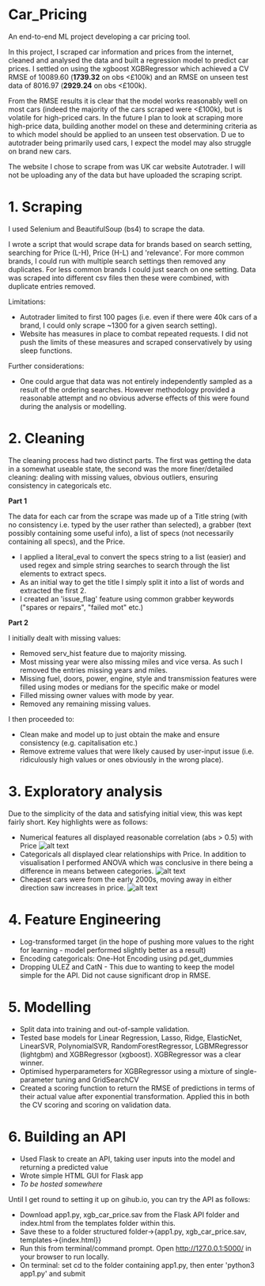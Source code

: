 # Car_Pricing
An end-to-end ML project developing a car pricing tool.

In this project, I scraped car information and prices from the internet, cleaned and analysed the data and built a regression model to predict car prices. I settled on using the xgboost XGBRegressor which achieved a CV RMSE of 10089.60 (**1739.32** on obs <£100k) and an RMSE on unseen test data of 8016.97 (**2929.24** on obs <£100k). 

From the RMSE results it is clear that the model works reasonably well on most cars (indeed the majority of the cars scraped were <£100k), but is volatile for high-priced cars. In the future I plan to look at scraping more high-price data, building another model on these and determining criteria as to which model should be applied to an unseen test observation. D
ue to autotrader being primarily used cars, I expect the model may also struggle on brand new cars.

The website I chose to scrape from was UK car website Autotrader. I will not be uploading any of the data but have uploaded the scraping script. 

# 1. Scraping 

I used Selenium and BeautifulSoup (bs4) to scrape the data. 

I wrote a script that would scrape data for brands based on search setting, searching for Price (L-H), Price (H-L) and 'relevance'. For more common brands, I could run with multiple search settings then removed any duplicates. For less common brands I could just search on one setting. Data was scraped into different csv files then these were combined, with duplicate entries removed.

Limitations: 
* Autotrader limited to first 100 pages (i.e. even if there were 40k cars of a brand, I could only scrape ~1300 for a given search setting). 
* Website has measures in place to combat repeated requests. I did not push the limits of these measures and scraped conservatively by using sleep functions.

Further considerations: 
* One could argue that data was not entirely independently sampled as a result of the ordering searches. However methodology provided a reasonable attempt and no obvious adverse effects of this were found during the analysis or modelling. 

# 2. Cleaning

The cleaning process had two distinct parts. The first was getting the data in a somewhat useable state, the second was the more finer/detailed cleaning: dealing with missing values, obvious outliers, ensuring consistency in categoricals etc. 

**Part 1**

The data for each car from the scrape was made up of a Title string (with no consistency i.e. typed by the user rather than selected), a grabber (text possibly containing some useful info), a list of specs (not necessarily containing all specs), and the Price. 

* I applied a literal_eval to convert the specs string to a list (easier) and used regex and simple string searches to search through the list elements to extract specs. 
* As an initial way to get the title I simply split it into a list of words and extracted the first 2. 
* I created an 'issue_flag' feature using common grabber keywords ("spares or repairs", "failed mot" etc.) 

**Part 2** 

I initially dealt with missing values: 

* Removed serv_hist feature due to majority missing. 
* Most missing year were also missing miles and vice versa. As such I removed the entries missing years and miles. 
* Missing fuel, doors, power, engine, style and transmission features were filled using modes or medians for the specific make or model
* Filled missing owner values with mode by year.
* Removed any remaining missing values. 

I then proceeded to: 
* Clean make and model up to just obtain the make and ensure consistency (e.g. capitalisation etc.)
* Remove extreme values that were likely caused by user-input issue (i.e. ridiculously high values or ones obviously in the wrong place). 


# 3. Exploratory analysis 

Due to the simplicity of the data and satisfying initial view, this was kept fairly short. Key highlights were as follows: 

* Numerical features all displayed reasonable correlation (abs > 0.5) with Price
![alt text](https://github.com/JacobHP/XGBoost_Car_Pricing/blob/master/Analysis/NumCorrs.png?raw=true)
* Categoricals all displayed clear relationships with Price. In addition to visualisation I performed ANOVA which was conclusive in there being a difference in means between categories. 
![alt text](https://github.com/JacobHP/XGBoost_Car_Pricing/blob/master/Analysis/Cats.png?raw=true)
* Cheapest cars were from the early 2000s, moving away in either direction saw increases in price. 
![alt text](https://github.com/JacobHP/XGBoost_Car_Pricing/blob/master/Analysis/Year.png?raw=true)
# 4. Feature Engineering

* Log-transformed target (in the hope of pushing more values to the right for learning - model performed slightly better as a result)
* Encoding categoricals: One-Hot Encoding using pd.get_dummies
* Dropping ULEZ and CatN - This due to wanting to keep the model simple for the API. Did not cause significant drop in RMSE. 


# 5. Modelling

* Split data into training and out-of-sample validation.
* Tested base models for Linear Regression, Lasso, Ridge, ElasticNet, LinearSVR, PolynomialSVR, RandomForestRegressor, LGBMRegressor (lightgbm) and XGBRegressor (xgboost). XGBRegressor was a clear winner.
* Optimised hyperparameters for XGBRegressor using a mixture of single-parameter tuning and GridSearchCV
* Created a scoring function to return the RMSE of predictions in terms of their actual value after exponential transformation. Applied this in both the CV scoring and scoring on validation data.


# 6. Building an API 

* Used Flask to create an API, taking user inputs into the model and returning a predicted value
* Wrote simple HTML GUI for Flask app
* *To be hosted somewhere*

Until I get round to setting it up on gihub.io, you can try the API as follows:
* Download app1.py, xgb_car_price.sav from the Flask API folder and index.html from the templates folder within this. 
* Save these to a folder structured folder->{app1.py, xgb_car_price.sav, templates->{index.html}}
* Run this from terminal/command prompt. Open http://127.0.0.1:5000/ in your browser to run locally.
* On terminal: set cd to the folder containing app1.py, then enter 'python3 app1.py' and submit




